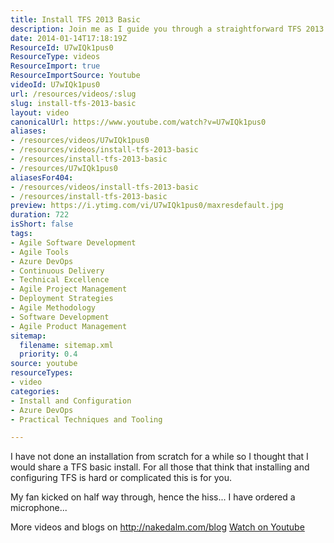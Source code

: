 ```yaml
---
title: Install TFS 2013 Basic
description: Join me as I guide you through a straightforward TFS 2013 installation. Perfect for beginners! Apologies for the fan noise—new mic on the way!
date: 2014-01-14T17:18:19Z
ResourceId: U7wIQk1pus0
ResourceType: videos
ResourceImport: true
ResourceImportSource: Youtube
videoId: U7wIQk1pus0
url: /resources/videos/:slug
slug: install-tfs-2013-basic
layout: video
canonicalUrl: https://www.youtube.com/watch?v=U7wIQk1pus0
aliases:
- /resources/videos/U7wIQk1pus0
- /resources/videos/install-tfs-2013-basic
- /resources/install-tfs-2013-basic
- /resources/U7wIQk1pus0
aliasesFor404:
- /resources/videos/install-tfs-2013-basic
- /resources/install-tfs-2013-basic
preview: https://i.ytimg.com/vi/U7wIQk1pus0/maxresdefault.jpg
duration: 722
isShort: false
tags:
- Agile Software Development
- Agile Tools
- Azure DevOps
- Continuous Delivery
- Technical Excellence
- Agile Project Management
- Deployment Strategies
- Agile Methodology
- Software Development
- Agile Product Management
sitemap:
  filename: sitemap.xml
  priority: 0.4
source: youtube
resourceTypes:
- video
categories:
- Install and Configuration
- Azure DevOps
- Practical Techniques and Tooling

---
```

 I have not done an installation from scratch for a while so I thought that I would share a TFS basic install. For all those that think that installing and configuring TFS is hard or complicated this is for you.

My fan kicked on half way through, hence the hiss... I have ordered a microphone...

More videos and blogs on http://nakedalm.com/blog 
 [Watch on Youtube](https://www.youtube.com/watch?v=U7wIQk1pus0)
